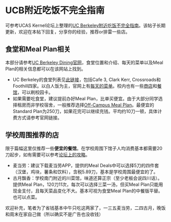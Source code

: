 # UCB附近吃饭不完全指南
可参考UCAS Kernel论坛上整理的[UC Berkeley附近吃饭不完全指南](https://ucaskernel.com/d/839-uc-berkeley)。该帖子长期更新，欢迎在本帖下回复，分享你的经验，推荐or排雷一些店。

## 食堂和Meal Plan相关
本部分请参考[UC Berkeley Dining官网](https://dining.berkeley.edu)，食堂位置和介绍、每天的菜单以及Meal Plan的相关信息都可以在该网站上找到。

- UC Berkeley的食堂列表见[此链接](https://dining.berkeley.edu/locations/dining-commons/)，包括Cafe 3, Clark Kerr, Crossroads和Foothill四家。以白人饭为主，官网上有[每天的菜单](https://dining.berkeley.edu/menus/)。校内也有一些[商店](https://dining.berkeley.edu/locations/convenience-stores/)和[餐馆](https://dining.berkeley.edu/campus-restaurants/)，可以刷校园卡。
- 如果需要吃食堂，建议提前办好Meal Plan，比单买便宜。由于大部分同学选择租房而非学校宿舍，一般推荐选择[Off-Campus Meal Plan](https://dining.berkeley.edu/meal-plans/2024-2025/living-off-campus/)。最便宜的Standard Plan为250刀，如果花完可以继续充钱。平均约10刀一顿，具体计费方式请参考官网链接。

## 学校周围推荐的店
限于篇幅这里仅推荐一些**便宜的餐馆**。在学校周围下馆子人均消费基本都需要20刀起步，如有需要可以参考[论坛上的攻略](https://ucaskernel.com/d/839-uc-berkeley)。
- 麦当劳：建议下载麦当劳APP，提供的Meal Deals中可以选择5刀的四件套（汉堡，鸡块，薯条和饮料），含税5.89刀，基本是学校周围最便宜的了。
- 古月飘香：学校南门附近的川菜馆，味道还算正宗（至少老板会说四川话）。提供Meal Plan，120刀11次，每次可以选择三菜一汤，但买Meal Plan只能用现金支付，且每天菜品变化不大。基本可视为食堂Meal Plan的中餐版平替。也可以点菜。

欢迎补充，笔者为了省钱基本中午只吃这两家了，一三五麦当劳，二四古月，晚饭和周末在家自己做（所以确实不是广告也没收钱）